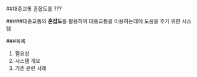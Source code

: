 ﻿##대중교통 혼잡도를 ???


#####대중교통의 **혼잡도**를 활용하여 대중교통을 이용하는데에 도움을 주기 위한 시스템



###목록

1. 필요성
2. 시스템 개요
3. 기존 관련 사례